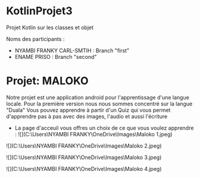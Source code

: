 # KotlinProjet3
Projet Kotlin sur les classes et objet 

Noms des participants : 
- NYAMBI FRANKY CARL-SMTIH : Branch "first"
- ENAME PRISO : Branch "second"

# Projet: MALOKO

Notre projet est une application android pour l'apprentissage d'une langue locale. Pour la première version nous nous sommes concentré sur la langue "Duala"
Vous pouvez apprendre à partir d'un Quiz qui vous permet d'apprendre pas à pas avec des images, l'audio et aussi l'écriture 

- La page d'acceuil vous offres un choix de ce que vous voulez apprendre : 
![](C:\Users\NYAMBI FRANKY\OneDrive\Images\Maloko 1.jpeg)

![](C:\Users\NYAMBI FRANKY\OneDrive\Images\Maloko 2.jpeg)

![](C:\Users\NYAMBI FRANKY\OneDrive\Images\Maloko 3.jpeg)

![](C:\Users\NYAMBI FRANKY\OneDrive\Images\Maloko 4.jpeg)